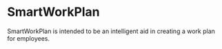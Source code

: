 # SmartWorkPlan
SmartWorkPlan is intended to be an intelligent aid in creating a work plan for employees.
